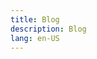 ```yaml
---
title: Blog
description: Blog
lang: en-US
---
```


<template>
  <MediumPosts :length="10" title="Medium blog posts" />
</template>